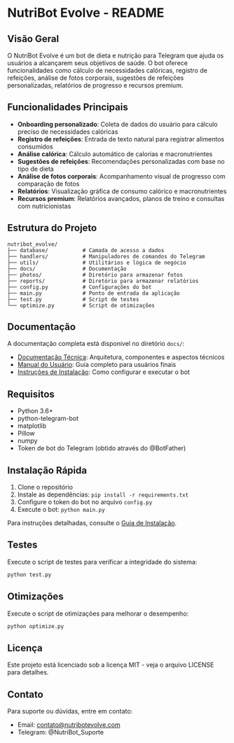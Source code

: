 # NutriBot Evolve - README

## Visão Geral

O NutriBot Evolve é um bot de dieta e nutrição para Telegram que ajuda os usuários a alcançarem seus objetivos de saúde. O bot oferece funcionalidades como cálculo de necessidades calóricas, registro de refeições, análise de fotos corporais, sugestões de refeições personalizadas, relatórios de progresso e recursos premium.

## Funcionalidades Principais

- **Onboarding personalizado**: Coleta de dados do usuário para cálculo preciso de necessidades calóricas
- **Registro de refeições**: Entrada de texto natural para registrar alimentos consumidos
- **Análise calórica**: Cálculo automático de calorias e macronutrientes
- **Sugestões de refeições**: Recomendações personalizadas com base no tipo de dieta
- **Análise de fotos corporais**: Acompanhamento visual de progresso com comparação de fotos
- **Relatórios**: Visualização gráfica de consumo calórico e macronutrientes
- **Recursos premium**: Relatórios avançados, planos de treino e consultas com nutricionistas

## Estrutura do Projeto

```
nutribot_evolve/
├── database/           # Camada de acesso a dados
├── handlers/           # Manipuladores de comandos do Telegram
├── utils/              # Utilitários e lógica de negócio
├── docs/               # Documentação
├── photos/             # Diretório para armazenar fotos
├── reports/            # Diretório para armazenar relatórios
├── config.py           # Configurações do bot
├── main.py             # Ponto de entrada da aplicação
├── test.py             # Script de testes
└── optimize.py         # Script de otimizações
```

## Documentação

A documentação completa está disponível no diretório `docs/`:

- [Documentação Técnica](docs/technical_documentation.md): Arquitetura, componentes e aspectos técnicos
- [Manual do Usuário](docs/user_manual.md): Guia completo para usuários finais
- [Instruções de Instalação](docs/installation_guide.md): Como configurar e executar o bot

## Requisitos

- Python 3.6+
- python-telegram-bot
- matplotlib
- Pillow
- numpy
- Token de bot do Telegram (obtido através do @BotFather)

## Instalação Rápida

1. Clone o repositório
2. Instale as dependências: `pip install -r requirements.txt`
3. Configure o token do bot no arquivo `config.py`
4. Execute o bot: `python main.py`

Para instruções detalhadas, consulte o [Guia de Instalação](docs/installation_guide.md).

## Testes

Execute o script de testes para verificar a integridade do sistema:

```bash
python test.py
```

## Otimizações

Execute o script de otimizações para melhorar o desempenho:

```bash
python optimize.py
```

## Licença

Este projeto está licenciado sob a licença MIT - veja o arquivo LICENSE para detalhes.

## Contato

Para suporte ou dúvidas, entre em contato:
- Email: contato@nutribotevolve.com
- Telegram: @NutriBot_Suporte
